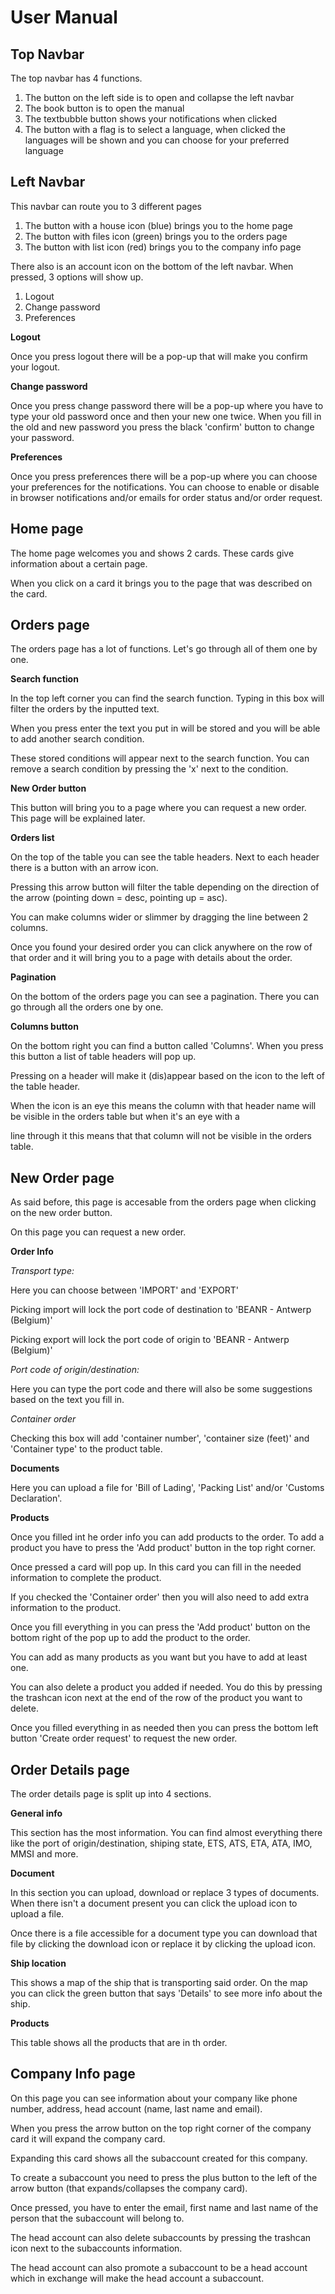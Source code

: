 # User Manual 

## Top Navbar

The top navbar has 4 functions.
1. The button on the left side is to open and collapse the left navbar
2. The book button is to open the manual
3. The textbubble button shows your notifications when clicked
4. The button with a flag is to select a language, when clicked the languages will be shown and you can choose for your preferred language

## Left Navbar
This navbar can route you to 3 different pages
1. The button with a house icon (blue) brings you to the home page
2. The button with files icon (green) brings you to the orders page
3. The button with list icon (red) brings you to the company info page

There also is an account icon on the bottom of the left navbar. When pressed, 3 options will show up.
1. Logout
2. Change password
3. Preferences

**Logout**

Once you press logout there will be a pop-up that will make you confirm your logout.

**Change password**

Once you press change password there will be a pop-up where you have to type your old password once and then your new one twice.
When you fill in the old and new password you press the black 'confirm' button to change your password.

**Preferences**

Once you press preferences there will be a pop-up where you can choose your preferences for the notifications.
You can choose to enable or disable in browser notifications and/or emails for order status and/or order request.
## Home page

The home page welcomes you and shows 2 cards. These cards give information about a certain page.

When you click on a card it brings you to the page that was described on the card.

## Orders page

The orders page has a lot of functions. Let's go through all of them one by one.

**Search function**

In the top left corner you can find the search function. Typing in this box will filter the orders by the inputted text.

When you press enter the text you put in will be stored and you will be able to add another search condition.

These stored conditions will appear next to the search function. You can remove a search condition by pressing the 'x' next to the condition.

**New Order button**

This button will bring you to a page where you can request a new order. This page will be explained later.

**Orders list**

On the top of the table you can see the table headers. Next to each header there is a button with an arrow icon.

Pressing this arrow button will filter the table depending on the direction of the arrow (pointing down = desc, pointing up = asc).

You can make columns wider or slimmer by dragging the line between 2 columns.

Once you found your desired order you can click anywhere on the row of that order and it will bring you to a page with details about the order.

**Pagination**

On the bottom of the orders page you can see a pagination. There you can go through all the orders one by one.

**Columns button**

On the bottom right you can find a button called 'Columns'. When you press this button a list of table headers will pop up.

Pressing on a header will make it (dis)appear based on the icon to the left of the table header.

When the icon is an eye this means the column with that header name will be visible in the orders table but when it's an eye with a 

line through it this means that that column will not be visible in the orders table.

## New Order page

As said before, this page is accesable from the orders page when clicking on the new order button.

On this page you can request a new order.

**Order Info**

*Transport type:*

Here you can choose between 'IMPORT' and 'EXPORT'

Picking import will lock the port code of destination to 'BEANR - Antwerp (Belgium)'

Picking export will lock the port code of origin to 'BEANR - Antwerp (Belgium)'

*Port code of origin/destination:*

Here you can type the port code and there will also be some suggestions based on the text you fill in.

*Container order*

Checking this box will add 'container number', 'container size (feet)' and 'Container type' to the product table.

**Documents**

Here you can upload a file for 'Bill of Lading', 'Packing List' and/or 'Customs Declaration'.

**Products**

Once you filled int he order info you can add products to the order. To add a product you have to press the 'Add product' button in the top right corner.

Once pressed a card will pop up. In this card you can fill in the needed information to complete the product.

If you checked the 'Container order' then you will also need to add extra information to the product.

Once you fill everything in you can press the 'Add product' button on the bottom right of the pop up to add the product to the order.

You can add as many products as you want but you have to add at least one.

You can also delete a product you added if needed. You do this by pressing the trashcan icon next at the end of the row of the product you want to delete.

Once you filled everything in as needed then you can press the bottom left button 'Create order request' to request the new order.

## Order Details page

The order details page is split up into 4 sections.

**General info**

This section has the most information. You can find almost everything there like the port of origin/destination, shiping state, ETS, ATS, ETA, ATA, IMO, MMSI and more.

**Document**

In this section you can upload, download or replace 3 types of documents. When there isn't a document present you can click the upload icon to upload a file.

Once there is a file accessible for a document type you can download that file by clicking the download icon or replace it by clicking the upload icon.

**Ship location**

This shows a map of the ship that is transporting said order. On the map you can click the green button that says 'Details' to see more info about the ship.

**Products**

This table shows all the products that are in th order.

## Company Info page

On this page you can see information about your company like phone number, address, head account (name, last name and email).

When you press the arrow button on the top right corner of the company card it will expand the company card.

Expanding this card shows all the subaccount created for this company. 

To create a subaccount you need to press the plus button to the left of the arrow button (that expands/collapses the company card).

Once pressed, you have to enter the email, first name and last name of the person that the subaccount will belong to.

The head account can also delete subaccounts by pressing the trashcan icon next to the subaccounts information.

The head account can also promote a subaccount to be a head account which in exchange will make the head account a subaccount.

